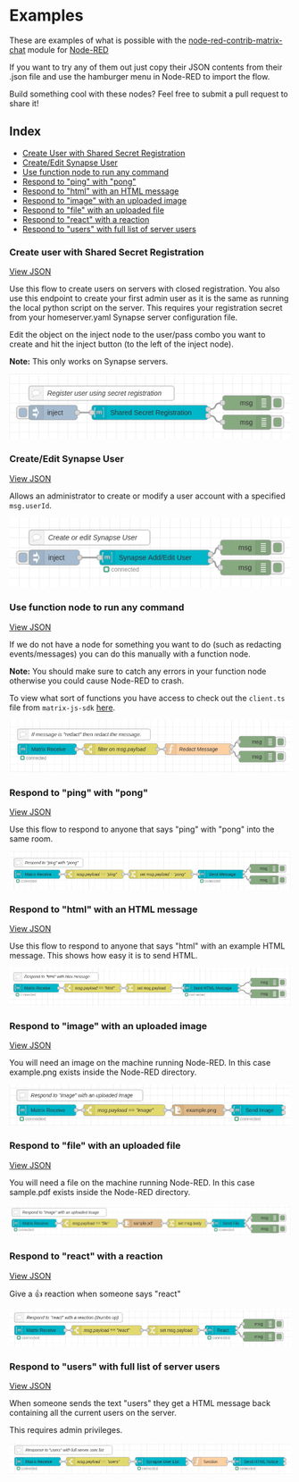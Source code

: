 # Examples
These are examples of what is possible with the [node-red-contrib-matrix-chat](https://github.com/Skylar-Tech/node-red-contrib-matrix-chat) module for [Node-RED](https://nodered.org/)

If you want to try any of them out just copy their JSON contents from their .json file and use the hamburger menu in Node-RED to import the flow.

Build something cool with these nodes? Feel free to submit a pull request to share it!

## Index

- [Create User with Shared Secret Registration](#create-user-with-shared-secret-registration)
- [Create/Edit Synapse User](#createedit-synapse-user)
- [Use function node to run any command](#use-function-node-to-run-any-command)
- [Respond to "ping" with "pong"](#respond-to-ping-with-pong)
- [Respond to "html" with an HTML message](#respond-to-html-with-an-html-message)
- [Respond to "image" with an uploaded image](#respond-to-image-with-an-uploaded-image)
- [Respond to "file" with an uploaded file](#respond-to-file-with-an-uploaded-file)
- [Respond to "react" with a reaction](#respond-to-react-with-a-reaction)
- [Respond to "users" with full list of server users](#respond-to-users-with-full-list-of-server-users)


### Create user with Shared Secret Registration

[View JSON](shared-secret-registration.json)

Use this flow to create users on servers with closed registration. You also use this endpoint to create your first admin user as it is the same as running the local python script on the server. This requires your registration secret from your homeserver.yaml Synapse server configuration file.

Edit the object on the inject node to the user/pass combo you want to create and hit the inject button (to the left of the inject node).

**Note:** This only works on Synapse servers.

![img.png](shared-secret-registration.png)


### Create/Edit Synapse User

[View JSON](add-user-with-admin-user.json)

Allows an administrator to create or modify a user account with a specified `msg.userId`.

![img.png](add-user-with-admin-user.png)


### Use function node to run any command

[View JSON](custom-redact-function-node.json)

If we do not have a node for something you want to do (such as redacting events/messages) you can do this manually with a function node.

**Note:** You should make sure to catch any errors in your function node otherwise you could cause Node-RED to crash.

To view what sort of functions you have access to check out the `client.ts` file from `matrix-js-sdk` [here](https://github.com/matrix-org/matrix-js-sdk/blob/master/src/client.ts).

![img.png](custom-redact-function-node.png)

### Respond to "ping" with "pong"

[View JSON](respond-to-html-with-html.json)

Use this flow to respond to anyone that says "ping" with "pong" into the same room.

![img.png](respond-ping-pong.png)



### Respond to "html" with an HTML message

[View JSON](respond-to-html-with-html.json)

Use this flow to respond to anyone that says "html" with an example HTML message. This shows how easy it is to send HTML.

![img.png](respond-to-html-with-html.png)



### Respond to "image" with an uploaded image

[View JSON](respond-image-with-image.json)

You will need an image on the machine running Node-RED. In this case example.png exists inside the Node-RED directory.

![img_1.png](respond-image-with-image.png)



### Respond to "file" with an uploaded file

[View JSON](respond-file-with-file.json)

You will need a file on the machine running Node-RED. In this case sample.pdf exists inside the Node-RED directory.

![img.png](respond-file-with-file.png)



### Respond to "react" with a reaction

[View JSON](respond-react-with-reaction.json)

Give a 👍 reaction when someone says "react"

![img.png](respond-react-with-reaction.png)



### Respond to "users" with full list of server users

[View JSON](respond-users-list.json)

When someone sends the text "users" they get a HTML message back containing all the current users on the server.

This requires admin privileges.

![img.png](respond-users-list.png)